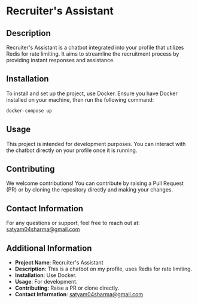 # Recruiter's Assistant

## Description
Recruiter's Assistant is a chatbot integrated into your profile that utilizes Redis for rate limiting. It aims to streamline the recruitment process by providing instant responses and assistance.

## Installation
To install and set up the project, use Docker. Ensure you have Docker installed on your machine, then run the following command:

```bash
docker-compose up
```

## Usage
This project is intended for development purposes. You can interact with the chatbot directly on your profile once it is running.

## Contributing
We welcome contributions! You can contribute by raising a Pull Request (PR) or by cloning the repository directly and making your changes.

## Contact Information
For any questions or support, feel free to reach out at: [satyam04sharma@gmail.com](mailto:satyam04sharma@gmail.com)

## Additional Information
- **Project Name**: Recruiter's Assistant
- **Description**: This is a chatbot on my profile, uses Redis for rate limiting.
- **Installation**: Use Docker.
- **Usage**: For development.
- **Contributing**: Raise a PR or clone directly.
- **Contact Information**: satyam04sharma@gmail.com
